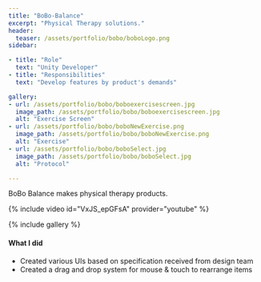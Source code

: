 ```yaml
---
title: "BoBo-Balance"
excerpt: "Physical Therapy solutions."
header:
  teaser: /assets/portfolio/bobo/boboLogo.png
sidebar:

- title: "Role"
  text: "Unity Developer"
- title: "Responsibilities"
  text: "Develop features by product's demands"

gallery:
- url: /assets/portfolio/bobo/boboexercisescreen.jpg
  image_path: /assets/portfolio/bobo/boboexercisescreen.jpg
  alt: "Exercise Screen"
- url: /assets/portfolio/bobo/boboNewExercise.png
  image_path: /assets/portfolio/bobo/boboNewExercise.png
  alt: "Exercise"
- url: /assets/portfolio/bobo/boboSelect.jpg
  image_path: /assets/portfolio/bobo/boboSelect.jpg
  alt: "Protocol"

---
```


[2]:/assets/portfolio/bobo/boboLogo.png

BoBo Balance makes physical therapy products.

{% include video id="VxJS_epGFsA" provider="youtube" %}

{% include gallery %}

#### What I did

- Created various UIs based on specification received from design team
- Created a drag and drop system for mouse & touch to rearrange items